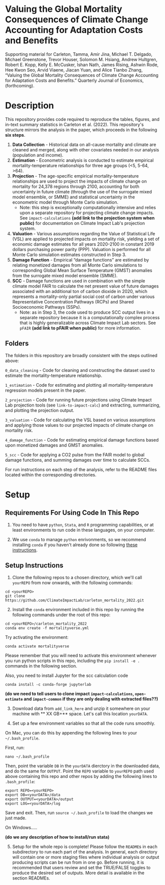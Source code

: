# Valuing the Global Mortality Consequences of Climate Change Accounting for Adaptation Costs and Benefits

Supporting material for Carleton, Tamma, Amir Jina, Michael T. Delgado, Michael Greenstone, Trevor Houser, Solomon M. Hsiang, Andrew Hultgren, Robert E. Kopp, Kelly E. McCusker, Ishan Nath, James Rising, Ashwin Rode, Hee Kwon Seo, Arvid Viaene, Jiacan Yuan, and Alice Tianbo Zhang, “Valuing the Global Mortality Consequences of Climate Change Accounting for Adaptation Costs and Benefits.” Quarterly Journal of Economics, (forthcoming).

# Description

This repository provides code required to reproduce the tables, figures, and in-text summary statistics in Carleton et al. (2022). This repository's structure mirrors the analysis in the paper, which proceeds in the following **six steps**. 

1. **Data Collection** - Historical data on all-cause mortality and climate are cleaned and merged, along with other covariates needed in our analysis (population and income). 
2. **Estimation** - Econometric analysis is conducted to estimate empirical mortality-temperature relationships for three age groups (<5, 5-64, >64). 
3. **Projection** - The age-specific empirical mortality-temperature relationships are used to project the impacts of climate change on mortality for 24,378 regions through 2100, accounting for both uncertainty in future climate (through the use of the surrogate mixed model ensemble, or SMME) and statistical uncertainty in the econometric model through Monte Carlo simulation.  
    * Note: this step is exceptionally computationally intensive and relies upon a separate repository for projecting climate change impacts. See `impact-calculations` **(add link to the projection system when public)** for documentation on Climate Impact Lab's projection system.
4. **Valuation** - Various assumptions regarding the Value of Statistical Life (VSL) are applied to projected impacts on mortality risk, yielding a set of economic damage estimates for all years 2020-2100 in constant 2019 dollars purchasing power parity (PPP). Valuation is performed for all Monte Carlo simulation estimates constructed in Step 3.
5. **Damage Function** - Empirical “damage functions” are estimated by relating monetized damages from all Monte Carlo simulations to corresponding Global Mean Surface Temperature (GMST) anomalies from the surrogate mixed model ensemble (SMME).
6. **SCC** - Damage functions are used in combination with the simple climate model FAIR to calculate the net present value of future damages associated with an additional ton of carbon dioxide in 2020, which represents a mortality-only partial social cost of carbon under various Representative Concentration Pathways (RCPs) and Shared Socioeconomic Pathways (SSPs).
    * Note: as in Step 3, the code used to produce SCC output lives in a separate repository because it is a computationally complex process that is highly generalizable across Climate Impact Lab sectors. See `pFAIR` **(add link to pFAIR when public)** for more information.

## Folders

The folders in this repository are broadly consistent with the steps outlined above:

`0_data_cleaning` - Code for cleaning and constructing the dataset used to estimate the mortality-temperature relationship.

`1_estimation` - Code for estimating and plotting all mortality-temperature regression models present in the paper.

`2_projection` - Code for running future projections using Climate Impact Lab projection tools (see `link-to-impact-calc`) and extracting, summarizing, and plotting the projection output.

`3_valuation` - Code for calculating the VSL based on various assumptions and applying those values to our projected impacts of climate change on mortality risk.

`4_damage_function` - Code for estimating empirical damage functions based upon monetized damages and GMST anomalies.

`5_scc` - Code for applying a CO2 pulse from the FAIR model to global damage functions, and summing damages over time to calculate SCCs.


For run instructions on each step of the analysis, refer to the README files located within the corresponding directories.

# Setup

## Requirements For Using Code In This Repo

1. You need to have `python`, `Stata`, and `R` programming capabilities, or at least environments to run code in these languages, on your computer. 

2. We use `conda` to manage `python` enrivonments, so we recommend installing `conda` if you haven't already done so following [these instructions](https://docs.conda.io/projects/conda/en/latest/user-guide/install/macos.html). 

## Setup Instructions

1. Clone the following repos to a chosen directory, which we'll call `yourREPO` from now onwards, with the following commands: 
```
cd <yourREPO>
git clone https://github.com/ClimateImpactLab/carleton_mortality_2022.git
```

2. Install the `conda` environment included in this repo by running the following commands under the root of this repo:

```
cd <yourREPO>/carleton_mortality_2022
conda env create -f mortalityverse.yml
```

Try activating the environment:
```
conda activate mortalityverse
```
Please remember that you will need to activate this environment whenever you run python scripts in this repo, including the `pip install -e .` commands in the following section.

Also, you need to install Jupyter for the scc calculation code
```
conda install -c conda-forge jupyterlab
```

 **(do we need to tell users to clone impact `impact-calculations`, `open-estimate` and `impact-common` if they are only dealing with extracted files??)**


3. Download data from `add_link_here` and unzip it somewhere on your machine with ** XX GB+** space. Let's call this location `yourDATA`.


4. Set up a few environment variables so that all the code runs smoothly.

On Mac, you can do this by appending the following lines to your `~/.bash_profile`.

First, run:
```
nano ~/.bash_profile

```

Then, point the variable `DB` in the `yourDATA` dierctory in the downloaded data, and do the same for `OUTPUT`. Point the `REPO` variable to `yourREPO` path used above containing this repo and other repos by adding the following lines to `.bash_profile`:

```
export REPO=<yourREPO>
export DB=<yourDATA>/data
export OUTPUT=<yourDATA>/output
export LOG=<yourDATA>/log

```
Save and exit. 
Then, run `source ~/.bash_profile` to load the changes we just made.

On Windows.....

**(do we any description of how to install/run stata)** 

5. Setup for the whole repo is complete! Please follow the `README`s in each subdirectory to run each part of the analysis. In general, each directory will contain one or more staging files where individual analysis or output producing scripts can be run from in one go. Before running, it is recommended that users review and set the TRUE/FALSE toggles to produce the desired set of outputs. More detail is available in the section READMEs. 
